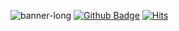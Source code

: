 ![banner-long](https://user-images.githubusercontent.com/63901494/149275218-5bf4e34c-b984-48f1-bd71-69ded6980df7.jpg)
[![Github Badge](https://img.shields.io/badge/-Github-000?style=flat-square&logo=Github&logoColor=white&link=https://github.com/ToBigsSound-1516)](https://github.com/ToBigsSound-1516)
[![Hits](https://hits.seeyoufarm.com/api/count/incr/badge.svg?url=https%3A%2F%2Fgithub.com%2FToBigsSound-1516&count_bg=%231ED760&title_bg=%23555555&icon=&icon_color=%23E7E7E7&title=Hits%21&edge_flat=true)](https://hits.seeyoufarm.com)